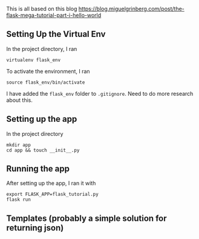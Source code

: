 This is all based on this blog
https://blog.miguelgrinberg.com/post/the-flask-mega-tutorial-part-i-hello-world

## Setting Up the Virtual Env
In the project directory, I ran

    virtualenv flask_env

To activate the environment, I ran

    source flask_env/bin/activate

I have added the `flask_env` folder to `.gitignore`. Need to do more research about this.

## Setting up the app
In the project directory

    mkdir app
    cd app && touch __init__.py

## Running the app
After setting up the app, I ran it with

    export FLASK_APP=flask_tutorial.py
    flask run

## Templates (probably a simple solution for returning json)


